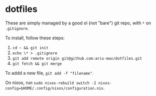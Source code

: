 # dotfiles

These are simply managed by a good ol (not "bare") git repo, with `*` on `.gitignore`.

To install, follow these steps:

1. `cd ~ && git init`
2. `echo \* > .gitignore`
3. `git add remote origin git@github.com:aris-mav/dotfiles.git`
4. `git fetch && git merge`

To addd a new file, `git add -f "filename"`.

On nixos, run `sudo nixos-rebuild switch -I nixos-config=$HOME/.config/nixos/configuration.nix`.
